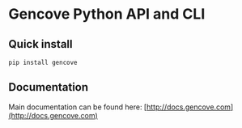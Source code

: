 # Gencove Python API and CLI

## Quick install ##
`pip install gencove`

## Documentation ##
Main documentation can be found here: [http://docs.gencove.com](http://docs.gencove.com)
